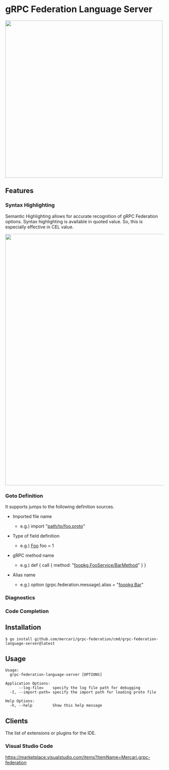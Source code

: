 # gRPC Federation Language Server

<img width="500px" src="https://github.com/mercari/grpc-federation/blob/main/images/logo.png?raw=true"/>

## Features

### Syntax Highlighting

Semantic Highlighting allows for accurate recognition of gRPC Federation options.
Syntax highlighting is available in quoted value. So, this is especially effective in CEL value.

<img width="800px" src="https://github.com/mercari/grpc-federation/blob/main/images/semantic_highlighting.png?raw=true"/>

### Goto Definition

It supports jumps to the following definition sources.

- Imported file name
  - e.g.) import "<u>path/to/foo.proto</u>"

- Type of field definition
  - e.g.) <u>Foo</u> foo = 1

- gRPC method name
  - e.g.) def { call { method: "<u>foopkg.FooService/BarMethod</u>" } }

- Alias name
  - e.g.) option (grpc.federation.message).alias = "<u>foopkg.Bar</u>"

### Diagnostics

### Code Completion

## Installation

```console
$ go install github.com/mercari/grpc-federation/cmd/grpc-federation-language-server@latest
```

## Usage

```console
Usage:
  grpc-federation-language-server [OPTIONS]

Application Options:
      --log-file=    specify the log file path for debugging
  -I, --import-path= specify the import path for loading proto file

Help Options:
  -h, --help         Show this help message
```

## Clients

The list of extensions or plugins for the IDE.

### Visual Studio Code

https://marketplace.visualstudio.com/items?itemName=Mercari.grpc-federation